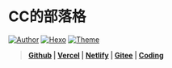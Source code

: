 # CC的部落格

<a href="https://ccknbc.github.io"><img alt="Author" src="https://img.shields.io/badge/Author-CCKNBC-blur"/></a>
<a href="https://hexo.io"><img alt="Hexo" src="https://img.shields.io/badge/HEXO-5.0.2-0e83c"/></a>
<a href="https://github.com/jerryc127/hexo-theme-butterfly"><img alt="Theme" src="https://img.shields.io/badge/Theme-Butterfly 3.0.0-0e83c"/></a>

> **[Github](https://ccknbc.github.io/) | [Vercel](https://ccknbc.gitee.io/) | [Netlify](https://blog-ccknbc.netlify.app/) | [Gitee](https://ccknbc.gitee.io/) | [Coding](https://y0znz6.coding-pages.com/)**







